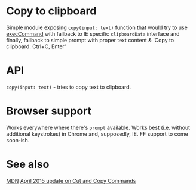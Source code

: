 # Copy to clipboard

Simple module exposing `copy(input: text)` function that would try to use [execCommand](https://developer.mozilla.org/en-US/docs/Web/API/Document/execCommand#Browser_Compatibility) with fallback to IE specific `clipboardData` interface and finally, fallback to simple prompt with proper text content & 'Copy to clipboard: Ctrl+C, Enter'

# API

`copy(input: text)` - tries to copy text to clipboard.

# Browser support

Works everywhere where there's `prompt` available. Works best (i.e. without additional keystrokes) in Chrome and, supposedly, IE. FF support to come soon-ish.

# See also
[MDN](https://developer.mozilla.org/en-US/docs/Web/API/Document/execCommand#Browser_Compatibility)
[April 2015 update on Cut and Copy Commands](http://updates.html5rocks.com/2015/04/cut-and-copy-commands)